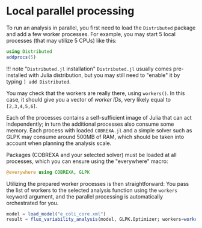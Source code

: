 
# Local parallel processing

To run an analysis in parallel, you first need to load the `Distributed` package and add a few worker processes. For example, you may start 5 local processes (that may utilize 5 CPUs) like this:

```julia
using Distributed
addprocs(5)
```

!!! note "`Distributed.jl` installation"
    `Distributed.jl` usually comes pre-installed with Julia distribution, but
    you may still need to "enable" it by typing `] add Distributed`.

You may check that the workers are really there, using `workers()`. In this
case, it should give you a vector of _worker IDs_, very likely equal to
`[2,3,4,5,6]`.

Each of the processes contains a self-sufficient image of Julia that can act
independently; in turn the additional processes also consume some memory. Each
process with loaded `COBREXA.jl` and a simple solver such as GLPK may consume
around 500MB of RAM, which should be taken into account when planning the
analysis scale.

Packages (COBREXA and your selected solver) must be loaded at all processes,
which you can ensure using the "everywhere" macro:
```julia
@everywhere using COBREXA, GLPK
```

Utilizing the prepared worker processes is then straightforward: You pass the
list of workers to the selected analysis function using the `workers` keyword
argument, and the parallel processing is automatically orchestrated for you.

```julia
model = load_model("e_coli_core.xml")
result = flux_variability_analysis(model, GLPK.Optimizer; workers=workers())
```
